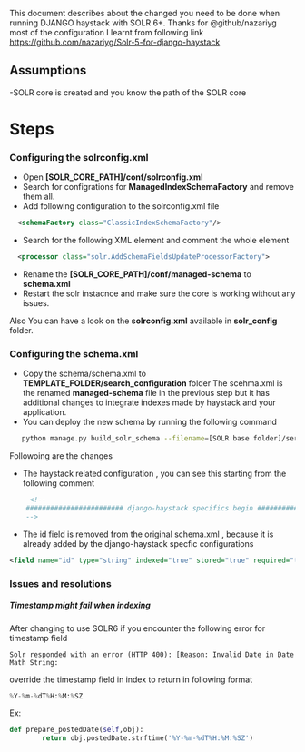 This document describes about the changed you need to be done when running DJANGO haystack with SOLR 6+.
Thanks for @github/nazariyg most of the configuration I learnt from following link
https://github.com/nazariyg/Solr-5-for-django-haystack

## Assumptions
-SOLR core is created and you know the path of the SOLR core

# Steps

### Configuring the solrconfig.xml

- Open **[SOLR_CORE_PATH]/conf/solrconfig.xml**
- Search for configrations for **ManagedIndexSchemaFactory** and remove them all.
- Add following configuration to the solrconfig.xml file
```xml
  <schemaFactory class="ClassicIndexSchemaFactory"/>
```
- Search for the following XML element and comment the whole element
```xml
  <processor class="solr.AddSchemaFieldsUpdateProcessorFactory">
```
- Rename the **[SOLR_CORE_PATH]/conf/managed-schema** to **schema.xml**
- Restart the solr instacnce and make sure the core is working without any issues.

Also You can have a look on the **solrconfig.xml** available in **solr_config** folder.

### Configuring the schema.xml

- Copy the schema/schema.xml to **TEMPLATE_FOLDER/search_configuration** folder
The scehma.xml is the renamed **managed-schema** file in the previous step but it has additional changes to integrate
indexes made by haystack and your application.
- You can deploy the new schema by running the following command
```sh
   python manage.py build_solr_schema --filename=[SOLR base folder]/server/solr/[CORE_NAME]/conf/schema.xml && curl 'http://localhost:8983/solr/admin/cores?action=RELOAD&core=[CORE_NAME]&wt=json&indent=true'
```

Followoing are the changes
- The haystack related configuration , you can see this starting from the following comment
```xml
     <!--
    ######################## django-haystack specifics begin ########################
    -->
```
- The id field is removed from the original schema.xml , because it is already added by the django-haystack specfic configurations
```xml
<field name="id" type="string" indexed="true" stored="true" required="true" multiValued="false" />
```
### Issues and resolutions

##### Timestamp might fail when indexing

After changing to use SOLR6 if you encounter the following error for timestamp field
```error
Solr responded with an error (HTTP 400): [Reason: Invalid Date in Date Math String:
```
override the timestamp field in index to return in following format
```python
%Y-%m-%dT%H:%M:%SZ
```
Ex:
```python
def prepare_postedDate(self,obj):
        return obj.postedDate.strftime('%Y-%m-%dT%H:%M:%SZ')
```

